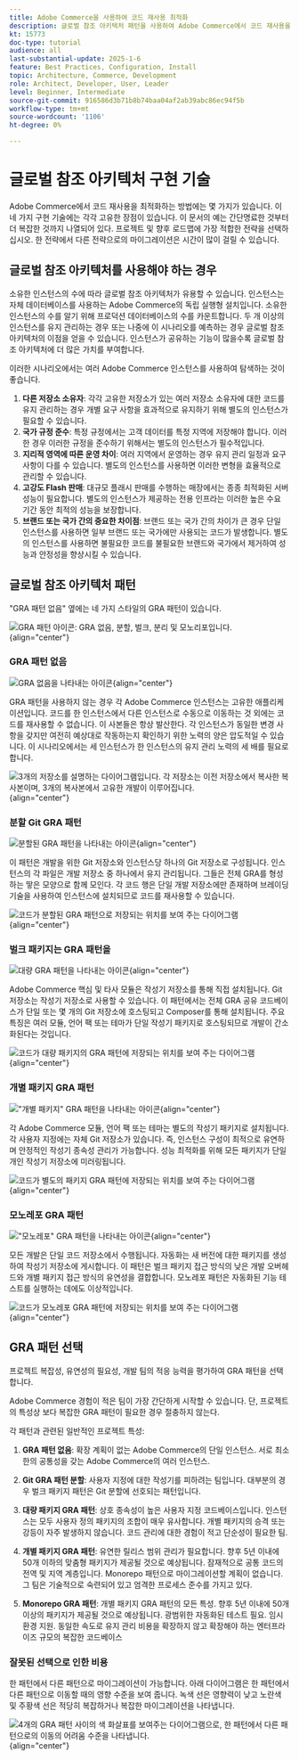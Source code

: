 ```yaml
---
title: Adobe Commerce을 사용하여 코드 재사용 최적화
description: 글로벌 참조 아키텍처 패턴을 사용하여 Adobe Commerce에서 코드 재사용을 최적화하여 여러 인스턴스에서 성능과 규정 준수를 향상시키는 방법에 대해 알아봅니다.
kt: 15773
doc-type: tutorial
audience: all
last-substantial-update: 2025-1-6
feature: Best Practices, Configuration, Install
topic: Architecture, Commerce, Development
role: Architect, Developer, User, Leader
level: Beginner, Intermediate
source-git-commit: 916586d3b71b8b74baa04af2ab39abc86ec94f5b
workflow-type: tm+mt
source-wordcount: '1106'
ht-degree: 0%

---
```



# 글로벌 참조 아키텍처 구현 기술

Adobe Commerce에서 코드 재사용을 최적화하는 방법에는 몇 가지가 있습니다. 이 네 가지 구현 기술에는 각각 고유한 장점이 있습니다. 이 문서의 예는 간단명료한 것부터 더 복잡한 것까지 나열되어 있다. 프로젝트 및 향후 로드맵에 가장 적합한 전략을 선택하십시오. 한 전략에서 다른 전략으로의 마이그레이션은 시간이 많이 걸릴 수 있습니다.

## 글로벌 참조 아키텍처를 사용해야 하는 경우

소유한 인스턴스의 수에 따라 글로벌 참조 아키텍처가 유용할 수 있습니다. 인스턴스는 자체 데이터베이스를 사용하는 Adobe Commerce의 독립 실행형 설치입니다. 소유한 인스턴스의 수를 알기 위해 프로덕션 데이터베이스의 수를 카운트합니다. 두 개 이상의 인스턴스를 유지 관리하는 경우 또는 나중에 이 시나리오를 예측하는 경우 글로벌 참조 아키텍처의 이점을 얻을 수 있습니다. 인스턴스가 공유하는 기능이 많을수록 글로벌 참조 아키텍처에 더 많은 가치를 부여합니다.

이러한 시나리오에서는 여러 Adobe Commerce 인스턴스를 사용하여 탐색하는 것이 좋습니다.

1. **다른 저장소 소유자**: 각각 고유한 저장소가 있는 여러 저장소 소유자에 대한 코드를 유지 관리하는 경우 개별 요구 사항을 효과적으로 유지하기 위해 별도의 인스턴스가 필요할 수 있습니다.
2. **국가 규정 준수**: 특정 규정에서는 고객 데이터를 특정 지역에 저장해야 합니다. 이러한 경우 이러한 규정을 준수하기 위해서는 별도의 인스턴스가 필수적입니다.
3. **지리적 영역에 따른 운영 차이**: 여러 지역에서 운영하는 경우 유지 관리 일정과 요구 사항이 다를 수 있습니다. 별도의 인스턴스를 사용하면 이러한 변형을 효율적으로 관리할 수 있습니다.
4. **고강도 Flash 판매**: 대규모 플래시 판매를 수행하는 매장에서는 종종 최적화된 서버 성능이 필요합니다. 별도의 인스턴스가 제공하는 전용 인프라는 이러한 높은 수요 기간 동안 최적의 성능을 보장합니다.
5. **브랜드 또는 국가 간의 중요한 차이점**: 브랜드 또는 국가 간의 차이가 큰 경우 단일 인스턴스를 사용하면 일부 브랜드 또는 국가에만 사용되는 코드가 발생합니다. 별도의 인스턴스를 사용하면 불필요한 코드를 불필요한 브랜드와 국가에서 제거하여 성능과 안정성을 향상시킬 수 있습니다.

## 글로벌 참조 아키텍처 패턴

&quot;GRA 패턴 없음&quot; 옆에는 네 가지 스타일의 GRA 패턴이 있습니다.

![GRA 패턴 아이콘: GRA 없음, 분할, 벌크, 분리 및 모노리포입니다.](/help/assets/global-reference-architecture/gra-patterns-horizontal.png){align="center"}

### GRA 패턴 없음

![GRA 없음을 나타내는 아이콘](/help/assets/global-reference-architecture/no-gra.png){align="center"}

GRA 패턴을 사용하지 않는 경우 각 Adobe Commerce 인스턴스는 고유한 애플리케이션입니다. 코드를 한 인스턴스에서 다른 인스턴스로 수동으로 이동하는 것 외에는 코드를 재사용할 수 없습니다. 이 사본들은 항상 발산한다. 각 인스턴스가 동일한 변경 사항을 갖지만 여전히 예상대로 작동하는지 확인하기 위한 노력의 양은 압도적일 수 있습니다. 이 시나리오에서는 세 인스턴스가 한 인스턴스의 유지 관리 노력의 세 배를 필요로 합니다.

![3개의 저장소를 설명하는 다이어그램입니다. 각 저장소는 이전 저장소에서 복사한 복사본이며, 3개의 복사본에서 고유한 개발이 이루어집니다.](/help/assets/global-reference-architecture/no-gra-pattern-diagram.png){align="center"}

### 분할 Git GRA 패턴

![분할된 GRA 패턴을 나타내는 아이콘](/help/assets/global-reference-architecture/split-git.png){align="center"}

이 패턴은 개발을 위한 Git 저장소와 인스턴스당 하나의 Git 저장소로 구성됩니다. 인스턴스의 각 파일은 개발 저장소 중 하나에서 유지 관리됩니다. 그들은 전체 GRA를 형성하는 땋은 모양으로 함께 모인다. 각 코드 행은 단일 개발 저장소에만 존재하며 브레이딩 기술을 사용하여 인스턴스에 설치되므로 코드를 재사용할 수 있습니다.

![코드가 분할된 GRA 패턴으로 저장되는 위치를 보여 주는 다이어그램](/help/assets/global-reference-architecture/split-git-gra-pattern-diagram.png){align="center"}

### 벌크 패키지는 GRA 패턴을

![대량 GRA 패턴을 나타내는 아이콘](/help/assets/global-reference-architecture/bulk-packages.png){align="center"}

Adobe Commerce 핵심 및 타사 모듈은 작성기 저장소를 통해 직접 설치됩니다. Git 저장소는 작성기 저장소로 사용할 수 있습니다. 이 패턴에서는 전체 GRA 공유 코드베이스가 단일 또는 몇 개의 Git 저장소에 호스팅되고 Composer를 통해 설치됩니다. 주요 특징은 여러 모듈, 언어 팩 또는 테마가 단일 작성기 패키지로 호스팅되므로 개발이 간소화된다는 것입니다.

![코드가 대량 패키지의 GRA 패턴에 저장되는 위치를 보여 주는 다이어그램](/help/assets/global-reference-architecture/bulk-gra-pattern-diagram.png){align="center"}

### 개별 패키지 GRA 패턴

![&quot;개별 패키지&quot; GRA 패턴을 나타내는 아이콘](/help/assets/global-reference-architecture/separate-packages.png){align="center"}

각 Adobe Commerce 모듈, 언어 팩 또는 테마는 별도의 작성기 패키지로 설치됩니다. 각 사용자 지정에는 자체 Git 저장소가 있습니다. 즉, 인스턴스 구성이 최적으로 유연하며 안정적인 작성기 종속성 관리가 가능합니다. 성능 최적화를 위해 모든 패키지가 단일 개인 작성기 저장소에 미러링됩니다.

![코드가 별도의 패키지 GRA 패턴에 저장되는 위치를 보여 주는 다이어그램](/help/assets/global-reference-architecture/separate-packages-gra-pattern-diagram.png){align="center"}

### 모노레포 GRA 패턴

![&quot;모노레포&quot; GRA 패턴을 나타내는 아이콘](/help/assets/global-reference-architecture/monorepo.png){align="center"}

모든 개발은 단일 코드 저장소에서 수행됩니다. 자동화는 새 버전에 대한 패키지를 생성하여 작성기 저장소에 게시합니다. 이 패턴은 벌크 패키지 접근 방식의 낮은 개발 오버헤드와 개별 패키지 접근 방식의 유연성을 결합합니다. 모노레포 패턴은 자동화된 기능 테스트를 실행하는 데에도 이상적입니다.

![코드가 모노레포 GRA 패턴에 저장되는 위치를 보여 주는 다이어그램](/help/assets/global-reference-architecture/monorepo-gra-pattern-diagram.png){align="center"}

## GRA 패턴 선택

프로젝트 복잡성, 유연성의 필요성, 개발 팀의 적응 능력을 평가하여 GRA 패턴을 선택합니다.

Adobe Commerce 경험이 적은 팀이 가장 간단하게 시작할 수 있습니다. 단, 프로젝트의 특성상 보다 복잡한 GRA 패턴이 필요한 경우 절충하지 않는다.

각 패턴과 관련된 일반적인 프로젝트 특성:

1. **GRA 패턴 없음**: 확장 계획이 없는 Adobe Commerce의 단일 인스턴스. 서로 최소한의 공통성을 갖는 Adobe Commerce의 여러 인스턴스.

2. **Git GRA 패턴 분할**: 사용자 지정에 대한 작성기를 피하려는 팀입니다. 대부분의 경우 벌크 패키지 패턴은 Git 분할에 선호되는 패턴입니다.

3. **대량 패키지 GRA 패턴**: 상호 종속성이 높은 사용자 지정 코드베이스입니다. 인스턴스는 모두 사용자 정의 패키지의 조합이 매우 유사합니다. 개별 패키지의 승격 또는 강등이 자주 발생하지 않습니다. 코드 관리에 대한 경험이 적고 단순성이 필요한 팀.

4. **개별 패키지 GRA 패턴**: 유연한 릴리스 범위 관리가 필요합니다. 향후 5년 이내에 50개 이하의 맞춤형 패키지가 제공될 것으로 예상됩니다. 잠재적으로 공통 코드의 전역 및 지역 계층입니다. Monorepo 패턴으로 마이그레이션할 계획이 없습니다. 그 팀은 기술적으로 숙련되어 있고 엄격한 프로세스 준수를 가지고 있다.

5. **Monorepo GRA 패턴**: 개별 패키지 GRA 패턴의 모든 특성. 향후 5년 이내에 50개 이상의 패키지가 제공될 것으로 예상됩니다. 광범위한 자동화된 테스트 필요. 임시 환경 지원. 동일한 속도로 유지 관리 비용을 확장하지 않고 확장해야 하는 엔터프라이즈 규모의 복잡한 코드베이스

### 잘못된 선택으로 인한 비용

한 패턴에서 다른 패턴으로 마이그레이션이 가능합니다. 아래 다이어그램은 한 패턴에서 다른 패턴으로 이동할 때의 영향 수준을 보여 줍니다. 녹색 선은 영향력이 낮고 노란색 및 주황색 선은 적당히 복잡하거나 복잡한 마이그레이션을 나타냅니다.

![4개의 GRA 패턴 사이의 색 화살표를 보여주는 다이어그램으로, 한 패턴에서 다른 패턴으로의 이동의 어려움 수준을 나타냅니다.](/help/assets/global-reference-architecture/wrong-choice.png){align="center"}
